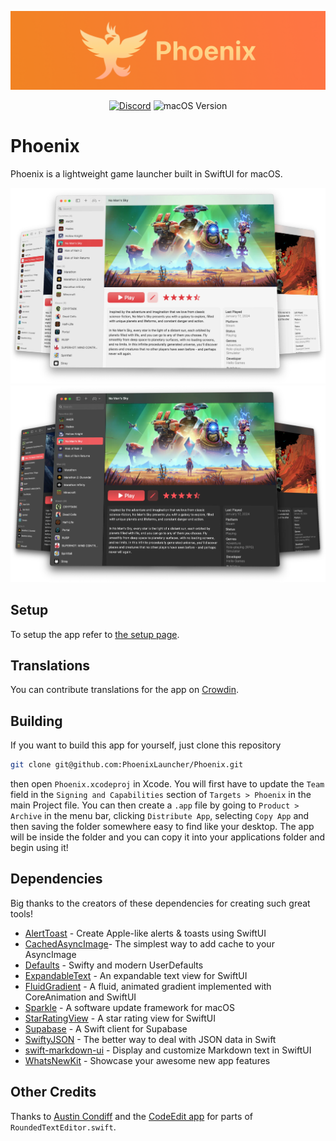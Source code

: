 ![Phoenix's Banner](/Images/branding/phoenix-banner-wide-small.png)

<div align="center">

[![Discord](https://img.shields.io/discord/1059670439917527140?style=for-the-badge&logo=discord)](https://discord.gg/S5Kje5WQ4R)
![macOS Version](https://img.shields.io/badge/macos-13%2B-brightgreen?style=for-the-badge)

</div>

# Phoenix

Phoenix is a lightweight game launcher built in SwiftUI for macOS.

![Screenshot of Phoenix in light mode](/Images/screenshots/phoenix-light-triple-compressed.webp#gh-light-mode-only)
![Screenshot of Phoenix in dark mode](/Images/screenshots/phoenix-dark-triple-compressed.webp#gh-dark-mode-only)

## Setup

To setup the app refer to
[the setup page](https://github.com/phoenixlauncher/phoenix/wiki/1.-Setup).

## Translations

You can contribute translations for the app on [Crowdin](https://crowdin.com/project/phoenixlauncher).

## Building

If you want to build this app for yourself, just clone this repository

```bash
git clone git@github.com:PhoenixLauncher/Phoenix.git
```

then open `Phoenix.xcodeproj` in Xcode. You will first have to update the `Team`
field in the `Signing and Capabilities` section of `Targets > Phoenix` in the
main Project file. You can then create a `.app` file by going to
`Product > Archive` in the menu bar, clicking `Distribute App`, selecting
`Copy App` and then saving the folder somewhere easy to find like your desktop.
The app will be inside the folder and you can copy it into your applications
folder and begin using it!

## Dependencies

Big thanks to the creators of these dependencies for creating such great tools!

- [AlertToast](https://github.com/elai950/AlertToast) - Create Apple-like alerts & toasts using SwiftUI
- [CachedAsyncImage](https://github.com/lorenzofiamingo/swiftui-cached-async-image)- The simplest way to add cache to your AsyncImage
- [Defaults](https://github.com/sindresorhus/Defaults) - Swifty and modern UserDefaults
- [ExpandableText](https://github.com/jxhug/ExpandableText) - An expandable text view for SwiftUI
- [FluidGradient](https://github.com/Cindori/FluidGradient) - A fluid, animated gradient implemented with CoreAnimation and SwiftUI
- [Sparkle](https://github.com/sparkle-project/Sparkle) - A software update framework for macOS
- [StarRatingView](https://github.com/magickworx/StarRatingViewSwiftUI) - A star rating view for SwiftUI
- [Supabase](https://github.com/supabase-community/supabase-swift) - A Swift client for Supabase
- [SwiftyJSON](https://github.com/SwiftyJSON/SwiftyJSON) - The better way to deal with JSON data in Swift
- [swift-markdown-ui](https://github.com/gonzalezreal/swift-markdown-ui) - Display and customize Markdown text in SwiftUI
- [WhatsNewKit](https://github.com/SvenTiigi/WhatsNewKit) - Showcase your awesome new app features 

## Other Credits

Thanks to [Austin Condiff](https://twitter.com/austincondiff) and the [CodeEdit app](https://codeedit.app) for parts of `RoundedTextEditor.swift`.
